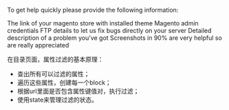 To get help quickly please provide the following information:

The link of your magento store with installed theme
Magento admin credentials
FTP details to let us fix bugs directly on your server
Detailed description of a problem you've got
Screenshots in 90% are very helpful so are really appreciated


在目录页面，属性过滤的基本原理：

- 查出所有可以过滤的属性；
- 遍历这些属性，创建每一个block；
- 根据url里面是否包含属性键值对，执行过滤；
- 使用state来管理过滤的状态。
